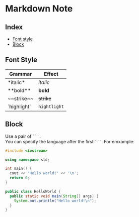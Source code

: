 # Markdown Note

## Index
* [Font style](#Font-Style)
* [Block](#Block)

## Font Style
|Grammar|Effect
|-------|------
|\*italic\*|*italic*
|\*\*bold\*\*|**bold**
|\~~strike\~~|~~strike~~
|\`highlight\`|`hightlight`

## Block
Use a pair of ` ``` `. <br>
You can specify the language after the first ` ``` `.
For emxample:
```cpp
#include <iostream>

using namespace std;

int main() {
  cout << "Hello world!" << '\n';
  return 0;
}
```
``` java
public class HelloWorld {
  public static void main(String[] args) {
    System.out.println("Hello world!\n");
  }
}
```